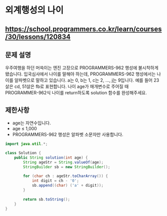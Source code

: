 # 외계행성의 나이
https://school.programmers.co.kr/learn/courses/30/lessons/120834
---
## 문제 설명
우주여행을 하던 머쓱이는 엔진 고장으로 PROGRAMMERS-962 행성에 불시착하게 됐습니다. 입국심사에서 나이를 말해야 하는데, PROGRAMMERS-962 행성에서는 나이를 알파벳으로 말하고 있습니다. a는 0, b는 1, c는 2, ..., j는 9입니다. 예를 들어 23살은 cd, 51살은 fb로 표현합니다. 나이 age가 매개변수로 주어질 때 PROGRAMMER-962식 나이를 return하도록 solution 함수를 완성해주세요.

## 제한사항
+ age는 자연수입니다.
+ age ≤ 1,000
+ PROGRAMMERS-962 행성은 알파벳 소문자만 사용합니다.
```java
import java.util.*;

class Solution {
    public String solution(int age) {
        String ageStr = String.valueOf(age);
        StringBuilder sb = new StringBuilder();
        
        for (char ch : ageStr.toCharArray()) {
            int digit = ch - '0';
            sb.append((char) ('a' + digit));
        }
        
        return sb.toString();
    }
}
```